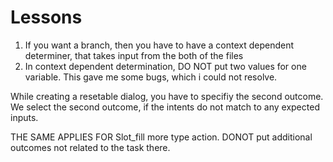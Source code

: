 # Lessons

1. If you want a branch, then you have to have a context dependent determiner, that takes input from the both of the files 
2. In context dependent determination, DO NOT put two values for one variable. This gave me some bugs, which i could not resolve. 


While creating a resetable dialog, 
you have to specifiy the second outcome. We select the second outcome, if the intents do not match to any expected inputs. 

THE SAME APPLIES FOR Slot_fill more type action.  DONOT put additional outcomes not related to the task there. 